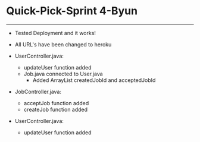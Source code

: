 # Quick-Pick-Sprint 4-Byun

----

- Tested Deployment and it works!
- All URL's have been changed to heroku

- UserController.java:
	- updateUser function added
	- Job.java connected to User.java
		- Added ArrayList<String> createdJobId and acceptedJobId

- JobController.java:
	- acceptJob function added
	- createJob function added

- UserController.java:
	- updateUser function added